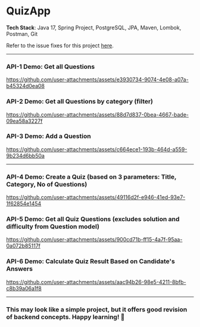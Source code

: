 # QuizApp
**Tech Stack**: Java 17, Spring Project, PostgreSQL, JPA, Maven, Lombok, Postman, Git 

Refer to the issue fixes for this project [here](/Issue-Fixes.md).

---

### API-1 Demo: Get all Questions
https://github.com/user-attachments/assets/e3930734-9074-4e08-a07a-b45324d0ea08

### API-2 Demo: Get all Questions by category (filter)
https://github.com/user-attachments/assets/88d7d837-0bea-4667-bade-09ea58a3227f

### API-3 Demo: Add a Question
https://github.com/user-attachments/assets/c664ece1-193b-464d-a559-9b234d6bb50a

---

### API-4 Demo: Create a Quiz (based on 3 parameters: Title, Category, No of Questions)
https://github.com/user-attachments/assets/49116d2f-e946-41ed-93e7-1f62854e1454

### API-5 Demo: Get all Quiz Questions (excludes solution and difficulty from Question model)
https://github.com/user-attachments/assets/900cd71b-ff15-4a7f-95aa-0a072b85117f

### API-6 Demo: Calculate Quiz Result Based on Candidate's Answers
https://github.com/user-attachments/assets/aac94b26-98e5-4211-8bfb-c8b39a06a1f8

---

### This may look like a simple project, but it offers good revision of backend concepts. Happy learning! 🙂
